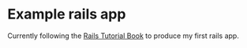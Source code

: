Example rails app
=================
Currently following the [Rails Tutorial Book](http://ruby.railstutorial.org/ruby-on-rails-tutorial-book) to produce my first rails app.
